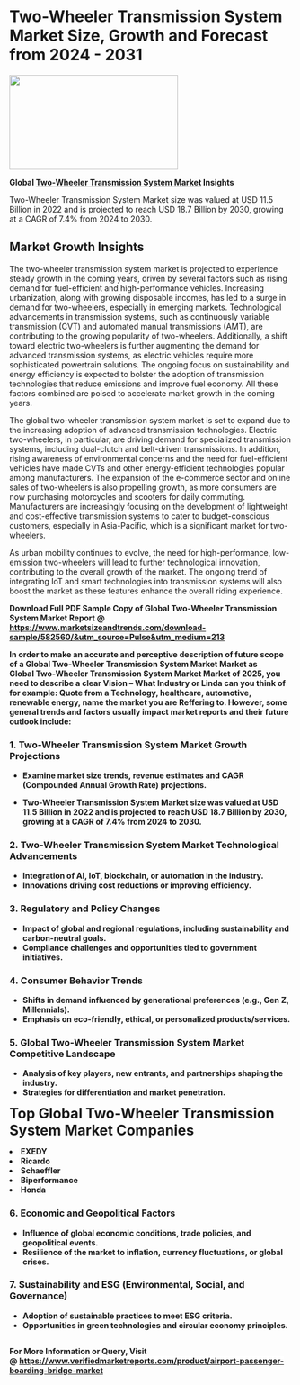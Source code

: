 <H1>Two-Wheeler Transmission System Market Size, Growth and Forecast from 2024 - 2031</H1><img class="aligncenter size-medium wp-image-584254" src="https://thirdeyenews.in/wp-content/uploads/2024/09/Global-Market-Research-300x168.jpeg" alt="" width="300" height="168" /><p><strong>Global&nbsp;<a href="https://www.marketsizeandtrends.com/download-sample/582560/&amp;utm_source=Pulse&amp;utm_medium=213">Two-Wheeler Transmission System Market</a> Insights</strong></p><p>Two-Wheeler Transmission System Market size was valued at USD 11.5 Billion in 2022 and is projected to reach USD 18.7 Billion by 2030, growing at a CAGR of 7.4% from 2024 to 2030.</p><p><h2>Market Growth Insights</h2> <p>The two-wheeler transmission system market is projected to experience steady growth in the coming years, driven by several factors such as rising demand for fuel-efficient and high-performance vehicles. Increasing urbanization, along with growing disposable incomes, has led to a surge in demand for two-wheelers, especially in emerging markets. Technological advancements in transmission systems, such as continuously variable transmission (CVT) and automated manual transmissions (AMT), are contributing to the growing popularity of two-wheelers. Additionally, a shift toward electric two-wheelers is further augmenting the demand for advanced transmission systems, as electric vehicles require more sophisticated powertrain solutions. The ongoing focus on sustainability and energy efficiency is expected to bolster the adoption of transmission technologies that reduce emissions and improve fuel economy. All these factors combined are poised to accelerate market growth in the coming years.</p> <p><strong></strong></p> <p>The global two-wheeler transmission system market is set to expand due to the increasing adoption of advanced transmission technologies. Electric two-wheelers, in particular, are driving demand for specialized transmission systems, including dual-clutch and belt-driven transmissions. In addition, rising awareness of environmental concerns and the need for fuel-efficient vehicles have made CVTs and other energy-efficient technologies popular among manufacturers. The expansion of the e-commerce sector and online sales of two-wheelers is also propelling growth, as more consumers are now purchasing motorcycles and scooters for daily commuting. Manufacturers are increasingly focusing on the development of lightweight and cost-effective transmission systems to cater to budget-conscious customers, especially in Asia-Pacific, which is a significant market for two-wheelers. <p>As urban mobility continues to evolve, the need for high-performance, low-emission two-wheelers will lead to further technological innovation, contributing to the overall growth of the market. The ongoing trend of integrating IoT and smart technologies into transmission systems will also boost the market as these features enhance the overall riding experience.</p> <p><strong></p><p><span class=""><strong>Download Full PDF Sample Copy of Global Two-Wheeler Transmission System Market Report</strong> @ <a href="https://www.marketsizeandtrends.com/download-sample/582560/&amp;utm_source=Pulse&amp;utm_medium=213" target="_blank">https://www.marketsizeandtrends.com/download-sample/582560/&amp;utm_source=Pulse&amp;utm_medium=213</a></span></p><p>In order to make an accurate and perceptive description of future scope of a Global&nbsp;Two-Wheeler Transmission System Market Market as Global&nbsp;Two-Wheeler Transmission System Market Market of 2025, you need to describe a clear Vision &ndash; What Industry or Linda can you think of for example: Quote from a Technology, healthcare, automotive, renewable energy, name the market you are Reffering to. However, some general trends and factors usually impact market reports and their future outlook include:</p><h3>1.&nbsp;<strong>Two-Wheeler Transmission System Market Growth Projections</strong></h3><ul><li>Examine market size trends, revenue estimates and CAGR (Compounded Annual Growth Rate) projections.</li><li><p>Two-Wheeler Transmission System Market size was valued at USD 11.5 Billion in 2022 and is projected to reach USD 18.7 Billion by 2030, growing at a CAGR of 7.4% from 2024 to 2030.</p></li></ul><h3>2.&nbsp;<strong>Two-Wheeler Transmission System Market Technological Advancements</strong></h3><ul><li>Integration of AI, IoT, blockchain, or automation in the industry.</li><li>Innovations driving cost reductions or improving efficiency.</li></ul><h3>3.&nbsp;<strong>Regulatory and Policy Changes</strong></h3><ul><li>Impact of global and regional regulations, including sustainability and carbon-neutral goals.</li><li>Compliance challenges and opportunities tied to government initiatives.</li></ul><h3>4.&nbsp;<strong>Consumer Behavior Trends</strong></h3><ul><li>Shifts in demand influenced by generational preferences (e.g., Gen Z, Millennials).</li><li>Emphasis on eco-friendly, ethical, or personalized products/services.</li></ul><h3>5.&nbsp;<strong>Global Two-Wheeler Transmission System Market Competitive Landscape</strong></h3><ul><li>Analysis of key players, new entrants, and partnerships shaping the industry.</li><li>Strategies for differentiation and market penetration.</li></ul><p data-pm-slice="1 1 []"><span style="color: inherit; font-family: inherit; font-size: 25px;">Top Global Two-Wheeler Transmission System Market Companies</span></p><div class="" data-test-id=""><p><li>EXEDY</li><li> Ricardo</li><li> Schaeffler</li><li> Biperformance</li><li> Honda</li></p></div><h3>6.&nbsp;<strong>Economic and Geopolitical Factors</strong></h3><ul><li>Influence of global economic conditions, trade policies, and geopolitical events.</li><li>Resilience of the market to inflation, currency fluctuations, or global crises.</li></ul><h3>7.&nbsp;<strong>Sustainability and ESG (Environmental, Social, and Governance)</strong></h3><ul><li>Adoption of sustainable practices to meet ESG criteria.</li><li>Opportunities in green technologies and circular economy principles.</li></ul><h2><strong style="font-size: 14px;">For More Information or Query, Visit @&nbsp;</strong><a style="background-color: #ffffff; font-size: 14px;" href="https://www.marketsizeandtrends.com/report/two-wheeler-transmission-system-market/" target="_blank">https://www.verifiedmarketreports.com/product/airport-passenger-boarding-bridge-market</a></h2>
